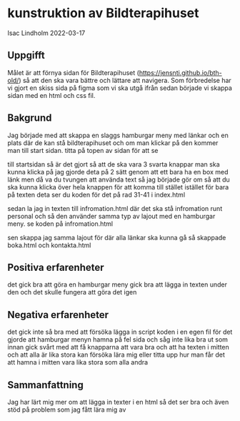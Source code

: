 # kunstruktion av Bildterapihuset

Isac Lindholm 2022-03-17

## Uppgifft
Målet är att förnya sidan för Bildterapihuset (https://jensnti.github.io/bth-old/) så att den ska vara bättre och lättare att navigera. Som förbredelse har vi gjort en skiss sida på figma som vi ska utgå ifrån sedan började vi skappa sidan med en html och css fil.

## Bakgrund

Jag började med att skappa en slaggs hamburgar meny med länkar och en plats där de kan stå bildterapihuset och om man klickar på den kommer man till start sidan. titta på topen av sidan för att se

till startsidan så är det gjort så att de ska vara 3 svarta knappar man ska kunna klicka på jag gjorde deta på 2 sätt genom att ett bara ha en box med länk men då va du tvungen att använda text så jag började gör om så att du ska kunna klicka över hela knappen för att komma till stället istället för bara på texten deta ser du koden för det på rad 31-41 i index.html

sedan la jag in texten till infromation.html där det ska stå infromation runt personal och så den använder samma typ av lajout med en hamburgar meny. se koden på infromation.html

sen skappa jag samma lajout för där alla länkar ska kunna gå så skappade boka.html och kontakta.html


## Positiva erfarenheter

det gick bra att göra en hamburgar meny gick bra att lägga in texten under den och det skulle fungera att göra det igen


## Negativa erfarenheter

det gick inte så bra med att försöka lägga in script koden i en egen fil för det gjorde att hamburgar menyn hamna på fel sida och såg inte lika bra ut som innan
gick svårt med att få knapparna att vara bra och att ha texten i mitten och att alla är lika stora kan försöka lära mig eller titta upp hur man får det att hamna i mitten vara lika stora som alla andra


## Sammanfattning

Jag har lärt mig mer om att lägga in texter i en html så det ser bra och även stöd på problem som jag fått lära mig av

